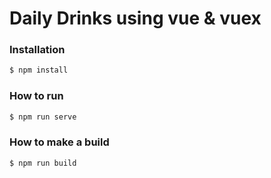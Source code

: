 # **Daily Drinks using vue & vuex**

### Installation

```sh
$ npm install
```
### How to run

```sh
$ npm run serve
```
### How to make a build

```sh
$ npm run build
```
